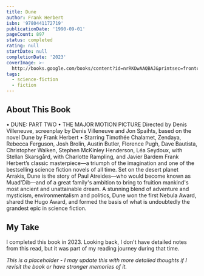 ```yaml
---
title: Dune
author: Frank Herbert
isbn: '9780441172719'
publicationDate: '1990-09-01'
pageCount: 897
status: completed
rating: null
startDate: null
completionDate: '2023'
coverImage: >-
  http://books.google.com/books/content?id=nrRKDwAAQBAJ&printsec=frontcover&img=1&zoom=1&source=gbs_api
tags:
  - science-fiction
  - fiction
---
```


## About This Book

• DUNE: PART TWO • THE MAJOR MOTION PICTURE Directed by Denis Villeneuve, screenplay by Denis Villeneuve and Jon Spaihts, based on the novel Dune by Frank Herbert • Starring Timothée Chalamet, Zendaya, Rebecca Ferguson, Josh Brolin, Austin Butler, Florence Pugh, Dave Bautista, Christopher Walken, Stephen McKinley Henderson, Léa Seydoux, with Stellan Skarsgård, with Charlotte Rampling, and Javier Bardem Frank Herbert’s classic masterpiece—a triumph of the imagination and one of the bestselling science fiction novels of all time. Set on the desert planet Arrakis, Dune is the story of Paul Atreides—who would become known as Muad'Dib—and of a great family's ambition to bring to fruition mankind's most ancient and unattainable dream. A stunning blend of adventure and mysticism, environmentalism and politics, Dune won the first Nebula Award, shared the Hugo Award, and formed the basis of what is undoubtedly the grandest epic in science fiction.

## My Take

I completed this book in 2023. Looking back, I don't have detailed notes from this read, but it was part of my reading journey during that time.

*This is a placeholder - I may update this with more detailed thoughts if I revisit the book or have stronger memories of it.*

